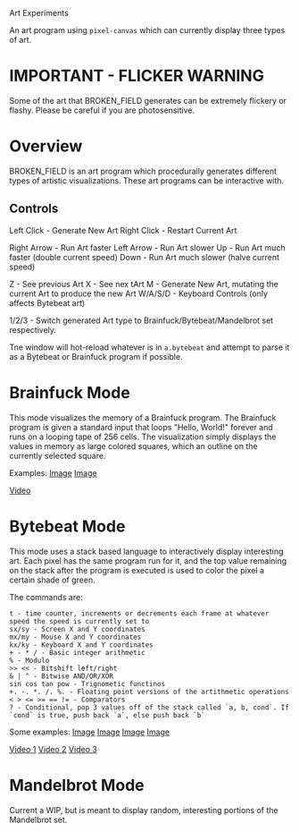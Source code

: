 Art Experiments

An art program using `pixel-canvas` which can currently display three types of art.

# IMPORTANT - FLICKER WARNING
Some of the art that BROKEN_FIELD generates can be extremely flickery or flashy. Please be careful if you are photosensitive.

# Overview

BROKEN_FIELD is an art program which procedurally generates different types of artistic visualizations. These art programs can be interactive with.

## Controls
Left Click - Generate New Art
Right Click - Restart Current Art

Right Arrow - Run Art faster
Left Arrow - Run Art slower
Up - Run Art much faster (double current speed)
Down - Run Art much slower (halve current speed)

Z - See previous Art
X - See nex tArt
M - Generate New Art, mutating the current Art to produce the new Art
W/A/S/D - Keyboard Controls (only affects Bytebeat art)

1/2/3 - Switch generated Art type to Brainfuck/Bytebeat/Mandelbrot set respectively.

Tne window will hot-reload whatever is in `a.bytebeat` and attempt to parse it as a Bytebeat or Brainfuck program if possible.

# Brainfuck Mode
This mode visualizes the memory of a Brainfuck program. The Brainfuck program is given a standard input that loops "Hello, World!" forever and runs on a looping tape of 256 cells. The visualization simply displays the values in memory as large colored squares, which an outline on the currently selected square.

Examples:
[Image](screenshots/bf%20-%20example1.png)
[Image](screenshots/bf%20-%20example2.png)

[Video](https://youtube.com/watch?v=K_weN-BL4G8)

# Bytebeat Mode
This mode uses a stack based language to interactively display interesting art. Each pixel has the same program run for it, and the top value remaining on the stack after the program is executed is used to color the pixel a certain shade of green.

The commands are:
```
t - time counter, increments or decrements each frame at whatever speed the speed is currently set to
sx/sy - Screen X and Y coordinates
mx/my - Mouse X and Y coordinates
kx/ky - Keyboard X and Y coordinates
+ - * / - Basic integer arithmetic
% - Modulo
>> << - Bitshift left/right
& | ^ - Bitwise AND/OR/XOR
sin cos tan pow - Trignometic functinos
+. -. *. /. %. - Floating point versions of the artithmetic operations
< > <= >= == != - Comparators
? - Conditional, pop 3 values off of the stack called `a, b, cond`. If `cond` is true, push back `a`, else push back `b`
```

Some examples:
[Image](screenshots/bb%20-%20example1.png)
[Image](screenshots/bb%20-%20example2.png)
[Image](screenshots/bb%20-%20example3.png)
[Image](screenshots/bb%20-%20example4.png)


[Video 1](https://www.youtube.com/watch?v=Q91BZyxkqSY)
[Video 2](https://youtube.com/watch?v=fMa5Ox0A05k)
[Video 3](https://youtube.com/watch?v=DsSI1pCNn7c)

# Mandelbrot Mode
Current a WIP, but is meant to display random, interesting portions of the Mandelbrot set.